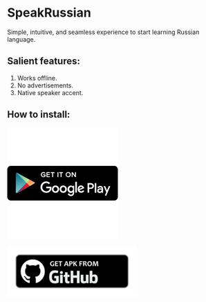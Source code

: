 # SpeakRussian
Simple, intuitive, and seamless experience to start learning Russian language.
## Salient features:
1. Works offline.
2. No advertisements.
3. Native speaker accent.
## How to install:
  [![](https://github.com/forfireonly/SpeakRussian/blob/master/256x256.png)](https://play.google.com/store/apps/details?id=com.annandroidapps.speakrussian)

<a href="https://github.com/forfireonly/SpeakRussian/releases/tag/0.2"><img src = "https://github.com/forfireonly/SpeakRussian/blob/master/get_from_github.png" width="300" > </a>

